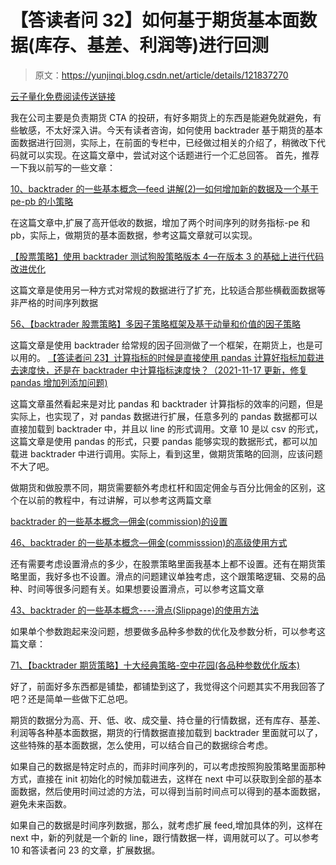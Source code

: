 # 【答读者问 32】如何基于期货基本面数据(库存、基差、利润等)进行回测

> 原文：<https://yunjinqi.blog.csdn.net/article/details/121837270>

[云子量化免费阅读传送链接](https://www.yunjinqi.top/article/60)

我在公司主要是负责期货 CTA 的投研，有好多期货上的东西是能避免就避免，有些敏感，不太好深入讲。今天有读者咨询，如何使用 backtrader 基于期货的基本面数据进行回测，实际上，在前面的专栏中，已经做过相关的介绍了，稍微改下代码就可以实现。在这篇文章中，尝试对这个话题进行一个汇总回答。
首先，推荐一下我以前写的一些文章：

[10、backtrader 的一些基本概念—feed 讲解(2)—如何增加新的数据及一个基于 pe-pb 的小策略](https://yunjinqi.blog.csdn.net/article/details/108991405)

在这篇文章中,扩展了高开低收的数据，增加了两个时间序列的财务指标-pe 和 pb，实际上，做期货的基本面数据，参考这篇文章就可以实现。

[【股票策略】使用 backtrader 测试狗股策略版本 4—在版本 3 的基础上进行代码改进优化](https://yunjinqi.blog.csdn.net/article/details/111414937)

这篇文章是使用另一种方式对常规的数据进行了扩充，比较适合那些横截面数据等非严格的时间序列数据

[56、【backtrader 股票策略】多因子策略框架及基于动量和价值的因子策略](https://yunjinqi.blog.csdn.net/article/details/115362005)

这篇文章是使用 backtrader 给常规的因子回测做了一个框架，在期货上，也是可以用的。
[【答读者问 23】计算指标的时候是直接使用 pandas 计算好指标加载进去速度快，还是在 backtrader 中计算指标速度快？（2021-11-17 更新，修复 pandas 增加列添加问题)](https://yunjinqi.blog.csdn.net/article/details/121068157)

这篇文章虽然看起来是对比 pandas 和 backtrader 计算指标的效率的问题，但是实际上，也实现了，对 pandas 数据进行扩展，任意多列的 pandas 数据都可以直接加载到 backtrader 中，并且以 line 的形式调用。文章 10 是以 csv 的形式，这篇文章是使用 pandas 的形式，只要 pandas 能够实现的数据形式，都可以加载进 backtrader 中进行调用。实际上，看到这里，做期货策略的回测，应该问题不大了吧。

做期货和做股票不同，期货需要额外考虑杠杆和固定佣金与百分比佣金的区别，这个在以前的教程中，有过讲解，可以参考这两篇文章

[backtrader 的一些基本概念—佣金(commission)的设置](https://yunjinqi.blog.csdn.net/article/details/113730323)

[46、backtrader 的一些基本概念—佣金(commisssion)的高级使用方式](https://yunjinqi.blog.csdn.net/article/details/114241461)

还有需要考虑设置滑点的多少，在股票策略里面我基本上都不设置。还有在期货策略里面，我好多也不设置。滑点的问题建议单独考虑，这个跟策略逻辑、交易的品种、时间等很多问题有关。如果想要设置滑点，可以参考这篇文章

[43、backtrader 的一些基本概念----滑点(Slippage)的使用方法](https://yunjinqi.blog.csdn.net/article/details/113446335)

如果单个参数跑起来没问题，想要做多品种多参数的优化及参数分析，可以参考这篇文章：

[71、【backtrader 期货策略】十大经典策略-空中花园(各品种参数优化版本)](https://yunjinqi.blog.csdn.net/article/details/120711501)

好了，前面好多东西都是铺垫，都铺垫到这了，我觉得这个问题其实不用我回答了吧？还是简单一些做下汇总吧。

期货的数据分为高、开、低、收、成交量、持仓量的行情数据，还有库存、基差、利润等各种基本面数据，期货的行情数据直接加载到 backtrader 里面就可以了，这些特殊的基本面数据，怎么使用，可以结合自己的数据综合考虑。

如果自己的数据是特定时点的，而非时间序列的，可以考虑按照狗股策略里面那种方式，直接在 init 初始化的时候加载进去，这样在 next 中可以获取到全部的基本面数据，然后使用时间过滤的方法，可以得到当前时间点可以得到的基本面数据，避免未来函数。

如果自己的数据是时间序列数据，那么，就考虑扩展 feed,增加具体的列，这样在 next 中，新的列就是一个新的 line，跟行情数据一样，调用就可以了。可以参考 10 和答读者问 23 的文章，扩展数据。